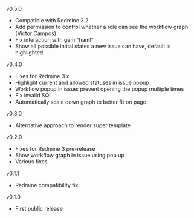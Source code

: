 v0.5.0
 * Compatible with Redmine 3.2
 * Add permission to control whether a role can see the workflow graph (Victor Campos)
 * Fix interaction with gem "haml"
 * Show all possible initial states a new issue can have, default is highlighted

v0.4.0
 * Fixes for Redmine 3.x
 * Highlight current and allowed statuses in issue popup
 * Workflow popup in issue: prevent opening the popup multiple times
 * Fix invalid SQL
 * Automatically scale down graph to better fit on page

v0.3.0
 * Alternative approach to render super template

v0.2.0
 * Fixes for Redmine 3 pre-release
 * Show workflow graph in issue using pop up
 * Various fixes

v0.1.1
 * Redmine compatibility fix

v0.1.0
 * First public release
